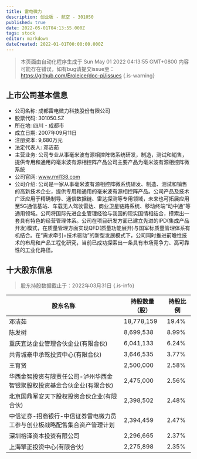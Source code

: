 ```yaml
---
title: 雷电微力
description: 创业板 - 航空 - 301050
published: true
date: 2022-05-01T04:13:55.000Z
tags: stock
editor: markdown
dateCreated: 2022-01-01T00:00:00.000Z
---
```


> 本页面由自动化程序生成于 Sun May 01 2022 04:13:55 GMT+0800
> 内容可能存在错误，如有bug请提交issue至：https://github.com/Eroleice/doc-pi/issues
{.is-warning}

## 上市公司基本信息
- 公司名称: 成都雷电微力科技股份有限公司
- 股票代码: 301050.SZ
- 所在地: 四川 - 成都市
- 成立日期: 2007年09月11日
- 注册资本: 9,680万元
- 法定代表人: 邓洁茹
- 主营业务: 公司专业从事毫米波有源相控阵微系统研发，制造，测试和销售，提供专用和通用的毫米波有源相控阵产品公司主要产品为毫米波有源相控阵微系统
- 公司官网: www.rml138.com
- 公司介绍: 公司是一家从事毫米波有源相控阵微系统研发、制造、测试和销售的高新技术企业，提供专用和通用的毫米波有源相控阵产品。公司产品及技术广泛应用于精确制导、通信数据链、雷达探测等专用领域，未来也可拓展应用至5G通信基站、车载无人驾驶雷达、商业卫星链路系统、移动终端“动中通”等通用领域。公司将国际先进企业管理经验与我国的现实国情相结合，摸索出一套具有特色的经营管理体系。公司在项目研发方面已建立先进的IPD(集成产品开发)模式，在质量管理方面实现QFD(质量功能展开)与国军标质量管理体系有机结合。在“需求牵引+技术驱动”的新型发展模式下，公司同时推进前瞻性技术的布局和产品工程化研究，当前已成功探索出一条具有市场竞争力、高可靠性的工业化路径。


## 十大股东信息
> 股东持股数据截止于：2022年03月31日
{.is-info}

| 股东名称 | 持股数量（股） | 持股比例 |
| --- | --- | --- |
| 邓洁茹 | 18,778,159 | 19.4% |
| 陈发树 | 8,699,538 | 8.99% |
| 重庆宜达企业管理合伙企业(有限合伙) | 6,041,133 | 6.24% |
| 共青城泰中承乾投资中心(有限合伙) | 3,646,535 | 3.77% |
| 王育贤 | 2,500,000 | 2.58% |
| 华西金智投资有限责任公司-泸州华西金智银聚股权投资基金合伙企业(有限合伙) | 2,475,000 | 2.56% |
| 北京国鼎军安天下股权投资合伙企业(有限合伙) | 2,398,502 | 2.48% |
| 中信证券-招商银行-中信证券雷电微力员工参与创业板战略配售集合资产管理计划 | 2,394,459 | 2.47% |
| 深圳榕泽资本投资有限公司 | 2,296,665 | 2.37% |
| 上海擎正投资中心(有限合伙) | 2,275,898 | 2.35% |




